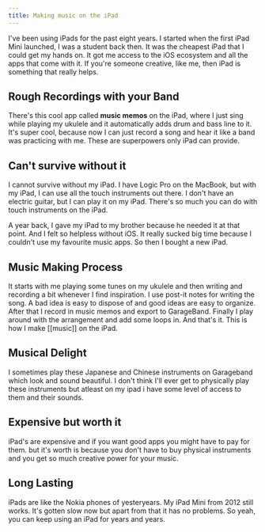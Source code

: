 ```yaml
---
title: Making music on the iPad
---
```

I've been using iPads for the past eight years. I started when the first iPad Mini launched, I was a student back then. It was the cheapest iPad that I could get my hands on. It got me access to the iOS ecosystem and all the apps that come with it. If you're someone creative, like me, then iPad is something that really helps.

## Rough Recordings with your Band

There's this cool app called **music memos** on the iPad, where I just sing while playing my ukulele and it automatically adds drum and bass line to it. It's super cool, because now I can just record a song and hear it like a band was practicing with me. These are superpowers only iPad can provide.

## Can't survive without it

I cannot survive without my iPad. I have Logic Pro on the MacBook, but with my iPad, I can use all the touch instruments out there. I don't have an electric guitar, but I can play it on my iPad. There's so much you can do with touch  instruments on the iPad.

A year back, I gave my iPad to my brother because he needed it at that point. And I felt so helpless without iOS. It really sucked big time because I couldn't use my favourite music apps. So then I bought a new iPad.

## Music Making Process

It starts with me playing some tunes on my ukulele and then writing and recording a bit whenever I find inspiration. I use post-it notes for writing the song. A bad idea is easy to dispose of and good ideas are easy to organize. After that I record in music memos and export to GarageBand. Finally I play around with the arrangement and add some loops in. And that's it. This is how I make [[music]] on the iPad.

## Musical Delight

I sometimes play these Japanese and Chinese instruments on Garageband which look and sound beautiful. I don't think I'll ever get to physically play these instruments but atleast on my ipad i have some level of access to them and their sounds.

## Expensive but worth it

iPad's are expensive and if you want good apps you might have to pay for them. but it's worth is because you don't have to buy physical instruments and you get so much creative power for your music. 

## Long Lasting

iPads are like the Nokia phones of yesteryears. My iPad Mini from 2012 still works. It's gotten slow now but apart from that it has no problems. So yeah, you can keep using an iPad for years and years.
